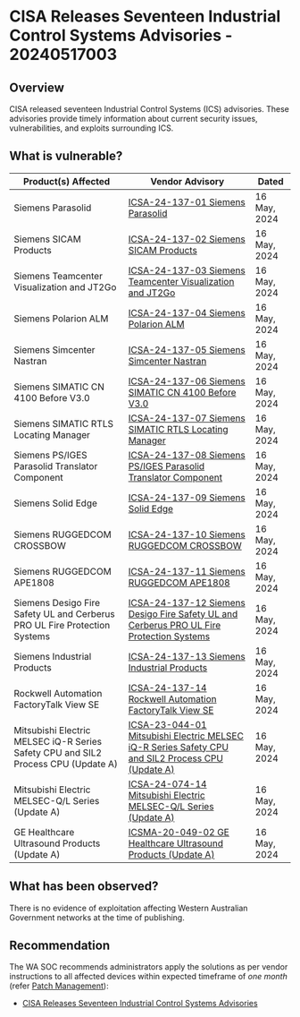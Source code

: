 # CISA Releases Seventeen Industrial Control Systems Advisories - 20240517003

## Overview

CISA released seventeen Industrial Control Systems (ICS) advisories. These advisories provide timely information about current security issues, vulnerabilities, and exploits surrounding ICS.

## What is vulnerable?

| Product(s) Affected                                               | Vendor Advisory     | Dated |
| ----------------------------------------------------------------- | ------------ | ----- |
| Siemens Parasolid | [ICSA-24-137-01 Siemens Parasolid](https://www.cisa.gov/news-events/ics-advisories/icsa-24-137-01) |  16 May, 2024     |
| Siemens SICAM Products | [ICSA-24-137-02 Siemens SICAM Products](https://www.cisa.gov/news-events/ics-advisories/icsa-24-137-02) |  16 May, 2024     |
| Siemens Teamcenter Visualization and JT2Go | [ICSA-24-137-03 Siemens Teamcenter Visualization and JT2Go](https://www.cisa.gov/news-events/ics-advisories/icsa-24-137-03) |  16 May, 2024     |
| Siemens Polarion ALM | [ICSA-24-137-04 Siemens Polarion ALM](https://www.cisa.gov/news-events/ics-advisories/icsa-24-137-04) |  16 May, 2024     |
| Siemens Simcenter Nastran | [ICSA-24-137-05 Siemens Simcenter Nastran](https://www.cisa.gov/news-events/ics-advisories/icsa-24-137-05) |  16 May, 2024     |
| Siemens SIMATIC CN 4100 Before V3.0 | [ICSA-24-137-06 Siemens SIMATIC CN 4100 Before V3.0](https://www.cisa.gov/news-events/ics-advisories/icsa-24-137-06) |  16 May, 2024     |
| Siemens SIMATIC RTLS Locating Manager | [ICSA-24-137-07 Siemens SIMATIC RTLS Locating Manager](https://www.cisa.gov/news-events/ics-advisories/icsa-24-137-07) |  16 May, 2024     |
| Siemens PS/IGES Parasolid Translator Component | [ICSA-24-137-08 Siemens PS/IGES Parasolid Translator Component](https://www.cisa.gov/news-events/ics-advisories/icsa-24-137-08) |  16 May, 2024     |
| Siemens Solid Edge | [ICSA-24-137-09 Siemens Solid Edge](https://www.cisa.gov/news-events/ics-advisories/icsa-24-137-09) |  16 May, 2024     |
| Siemens RUGGEDCOM CROSSBOW | [ICSA-24-137-10 Siemens RUGGEDCOM CROSSBOW](https://www.cisa.gov/news-events/ics-advisories/icsa-24-137-10) |  16 May, 2024     |
| Siemens RUGGEDCOM APE1808 | [ICSA-24-137-11 Siemens RUGGEDCOM APE1808](https://www.cisa.gov/news-events/ics-advisories/icsa-24-137-11) |  16 May, 2024     |
| Siemens Desigo Fire Safety UL and Cerberus PRO UL Fire Protection Systems | [ICSA-24-137-12 Siemens Desigo Fire Safety UL and Cerberus PRO UL Fire Protection Systems](https://www.cisa.gov/news-events/ics-advisories/icsa-24-137-12) |  16 May, 2024     |
| Siemens Industrial Products | [ICSA-24-137-13 Siemens Industrial Products](https://www.cisa.gov/news-events/ics-advisories/icsa-24-137-13) |  16 May, 2024     |
| Rockwell Automation FactoryTalk View SE | [ICSA-24-137-14 Rockwell Automation FactoryTalk View SE](https://www.cisa.gov/news-events/ics-advisories/icsa-24-137-14) |  16 May, 2024     |
| Mitsubishi Electric MELSEC iQ-R Series Safety CPU and SIL2 Process CPU (Update A) | [ICSA-23-044-01 Mitsubishi Electric MELSEC iQ-R Series Safety CPU and SIL2 Process CPU (Update A)](https://www.cisa.gov/news-events/ics-advisories/icsa-24-044-01) |  16 May, 2024     |
| Mitsubishi Electric MELSEC-Q/L Series (Update A) | [ICSA-24-074-14 Mitsubishi Electric MELSEC-Q/L Series (Update A)](https://www.cisa.gov/news-events/ics-advisories/icsa-24-074-14) |  16 May, 2024     |
| GE Healthcare Ultrasound Products (Update A) | [ICSMA-20-049-02 GE Healthcare Ultrasound Products (Update A)](https://www.cisa.gov/news-events/ics-medical-advisories/icsma-20-049-02) |  16 May, 2024     |

## What has been observed?

There is no evidence of exploitation affecting Western Australian Government networks at the time of publishing.

## Recommendation

The WA SOC recommends administrators apply the solutions as per vendor instructions to all affected devices within expected timeframe of *one month* (refer [Patch Management](../guidelines/patch-management.md)):

- [CISA Releases Seventeen Industrial Control Systems Advisories](https://www.cisa.gov/news-events/alerts/2024/05/16/cisa-releases-seventeen-industrial-control-systems-advisories)
